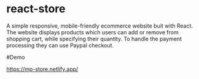 # react-store

A simple responsive, mobile-friendly ecommerce website buit with React.
The website displays products which users can add or remove from shopping cart, while specifying their quantity. 
To handle the payment processing they can use Paypal checkout.

#Demo

https://mp-store.netlify.app/
